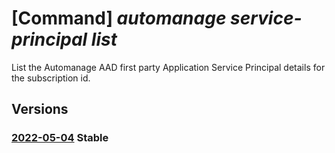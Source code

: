 # [Command] _automanage service-principal list_

List the Automanage AAD first party Application Service Principal details for the subscription id.

## Versions

### [2022-05-04](/Resources/mgmt-plane/L3N1YnNjcmlwdGlvbnMve30vcHJvdmlkZXJzL21pY3Jvc29mdC5hdXRvbWFuYWdlL3NlcnZpY2VwcmluY2lwYWxz/2022-05-04.xml) **Stable**

<!-- mgmt-plane /subscriptions/{}/providers/microsoft.automanage/serviceprincipals 2022-05-04 -->
